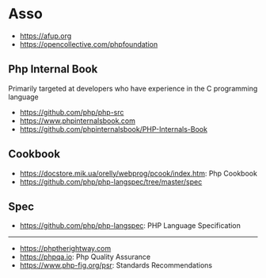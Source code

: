 # Asso

- https://afup.org
- https://opencollective.com/phpfoundation

## Php Internal Book
Primarily targeted at developers who have experience in the C programming language 
* https://github.com/php/php-src
* https://www.phpinternalsbook.com
* https://github.com/phpinternalsbook/PHP-Internals-Book

## Cookbook
- https://docstore.mik.ua/orelly/webprog/pcook/index.htm: Php Cookbook
- https://github.com/php/php-langspec/tree/master/spec

## Spec
- https://github.com/php/php-langspec: PHP Language Specification

---
- https://phptherightway.com
- https://phpqa.io: Php Quality Assurance
- https://www.php-fig.org/psr: Standards Recommendations
